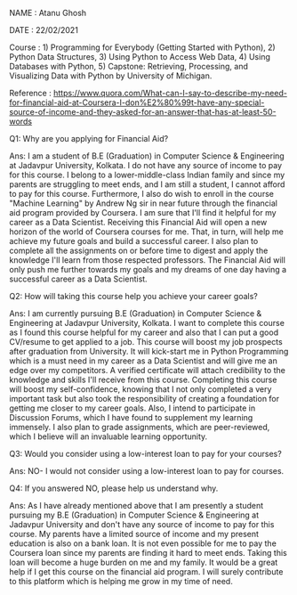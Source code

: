 NAME : Atanu Ghosh

DATE : 22/02/2021

Course : 1) Programming for Everybody (Getting Started with Python), 2) Python Data Structures, 3) Using Python to Access Web Data, 4) Using Databases with Python, 5) Capstone: Retrieving, Processing, and Visualizing Data with Python by University of Michigan.

Reference : https://www.quora.com/What-can-I-say-to-describe-my-need-for-financial-aid-at-Coursera-I-don%E2%80%99t-have-any-special-source-of-income-and-they-asked-for-an-answer-that-has-at-least-50-words


Q1: Why are you applying for Financial Aid?

Ans: I am a student of B.E (Graduation) in Computer Science & Engineering at Jadavpur University, Kolkata. I do not have any source of income to pay for this course. I belong to a lower-middle-class Indian family and since my parents are struggling to meet ends, and I am still a student, I cannot afford to pay for this course. Furthermore, I also do wish to enroll in the course "Machine Learning" by Andrew Ng sir in near future through the financial aid program provided by Coursera. I am sure that I'll find it helpful for my career as a Data Scientist. Receiving this Financial Aid will open a new horizon of the world of Coursera courses for me. That, in turn, will help me achieve my future goals and build a successful career. I also plan to complete all the assignments on or before time to digest and apply the knowledge I'll learn from those respected professors. The Financial Aid will only push me further towards my goals and my dreams of one day having a successful career as a Data Scientist.


Q2: How will taking this course help you achieve your career goals?

Ans: I am currently pursuing B.E (Graduation) in Computer Science & Engineering at Jadavpur University, Kolkata. I want to complete this course as I found this course helpful for my career and also that I can put a good CV/resume to get applied to a job. This course will boost my job prospects after graduation from University. It will kick-start me in Python Programming which is a must need in my career as a Data Scientist and will give me an edge over my competitors. A verified certificate will attach credibility to the knowledge and skills I'll receive from this course. Completing this course will boost my self-confidence, knowing that I not only completed a very important task but also took the responsibility of creating a foundation for getting me closer to my career goals. Also, I intend to participate in Discussion Forums, which I have found to supplement my learning immensely. I also plan to grade assignments, which are peer-reviewed, which I believe will an invaluable learning opportunity.


Q3: Would you consider using a low-interest loan to pay for your courses?

Ans: NO- I would not consider using a low-interest loan to pay for courses.


Q4: If you answered NO, please help us understand why.

Ans: As I have already mentioned above that I am presently a student pursuing my B.E (Graduation) in Computer Science & Engineering at Jadavpur University and don't have any source of income to pay for this course. My parents have a limited source of income and my present education is also on a bank loan. It is not even possible for me to pay the Coursera loan since my parents are finding it hard to meet ends. Taking this loan will become a huge burden on me and my family. It would be a great help if I get this course on the financial aid program. I will surely contribute to this platform which is helping me grow in my time of need.

